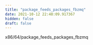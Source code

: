 ```yaml
---
title: "package_feeds_packages_fbzmq"
date: 2021-10-12 22:48:09.917367
hidden: false
draft: false
---
```


x86/64/package_feeds_packages_fbzmq

